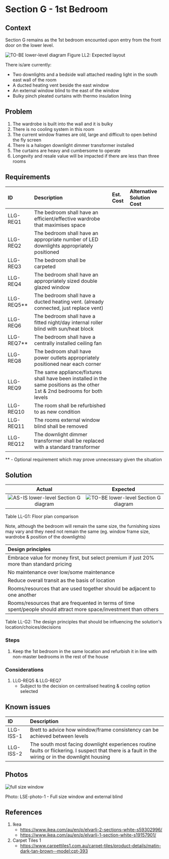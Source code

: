# Section G - 1st Bedroom

## Context

Section G remains as the 1st bedroom encounted upon entry from the front door on the lower level.

![TO-BE lower-level diagram](Lower-Level-TO-BE-sections.svg)
Figure LL2: Expected layout

There is/are currently:
* Two downlights and a bedside wall attached reading light in the south east wall of the room
* A ducted heating vent beside the east window
* An external window blind to the east of the window
* Bulky pinch pleated curtains with thermo insulation lining


## Problem

1. The wardrobe is built into the wall and it is bulky
2. There is no cooling system in this room
3. The current window frames are old, large and difficult to open behind the fly screen
4. There is a halogen downlight dimmer transformer installed
5. The curtains are heavy and cumbersome to operate
6. Longevity and resale value will be impacted if there are less than three rooms


## Requirements

|ID|Description|Est. Cost|Alternative Solution Cost|
|:---|:---|:---|:---|
|LLG-REQ1|The bedroom shall have an efficient/effective wardrobe that maximises space|||
|LLG-REQ2|The bedroom shall have an appropriate number of LED downlights appropriately positioned|||
|LLG-REQ3|The bedroom shall be carpeted|||
|LLG-REQ4|The bedroom shall have an appropriately sized double glazed window|||
|LLG-REQ5**|The bedroom shall have a ducted heating vent. (already connected, just replace vent)|||
|LLG-REQ6|The bedroom shall have a fitted night/day internal roller blind with sun/heat block|||
|LLG-REQ7**|The bedroom shall have a centrally installed ceiling fan|||
|LLG-REQ8|The bedroom shall have power outlets appropriately positioned near each corner|||
|LLG-REQ9|The same appliance/fixtures shall have been installed in the same positions as the other 1st & 2nd bedrooms for both levels|||
|LLG-REQ10|The room shall be refurbished to as new condition|||
|LLG-REQ11|The rooms external window blind shall be removed||
|LLG-REQ12|The downlight dimmer transformer shall be replaced with a standard transformer|||

** - Optional requirement which may prove unnecessary given the situation


## Solution

|Actual|Expected|
|:---:|:---:|
|![AS-IS lower-level Section G diagram](Lower-Level-AS-IS-section-G.svg)|![TO-BE lower-level Section G diagram](Lower-Level-TO-BE-section-G.svg)|

Table LL-G1: Floor plan comparison

Note, although the bedroom will remain the same size, the furnishing sizes may vary and they need not remain the same (eg. window frame size, wardrobe & position of the downlights)

|Design principles|
|:---|
|Embrace value for money first, but select premium if just 20% more than standard pricing|
|No maintenance over low/some maintenance|
|Reduce overall transit as the basis of location|
|Rooms/resources that are used together should be adjacent to one another|
|Rooms/resources that are frequented in terms of time spent/people should attract more space/investment than others|

Table LL-G2: The design principles that should be influencing the solution's location/choices/decisions

### Steps

1. Keep the 1st bedroom in the same location and refurbish it in line with non-master bedrooms in the rest of the house  

### Considerations

1. LLG-REQ5 & LLG-REQ7
    - Subject to the decision on centralised heating & cooling option selected


## Known issues

|ID|Description|
|:---|:---|
|LLG-ISS-1|Brett to advice how window/frame consistency can be achieved between levels|
|LLG-ISS-2|The south most facing downlight experiences routine faults or flickering. I suspect that there is a fault in the wiring or in the downlight housing|


## Photos

![full size window](./photos/IMG_20201016_124830063.jpg)

Photo: LSE-photo-1 - Full size window and external blind


## References

1. Ikea
    - https://www.ikea.com/au/en/p/elvarli-2-sections-white-s59302996/
    - https://www.ikea.com/au/en/p/elvarli-1-section-white-s19157901/
2. Carpet Tiles 1
    - https://www.carpettiles1.com.au/carpet-tiles/product-details/matin-dark-tan-brown--model:cpt-393